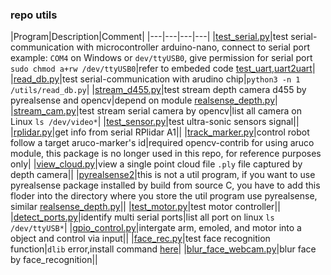 ### repo utils

|Program|Description|Comment|
|---|---|---|---|
|[test_serial.py](/utils/test_serial.py)|test serial-communication with microcontroller arduino-nano, connect to serial port example: `COM4` on Windows or `dev/ttyUSB0`, give permission for serial port `sudo chmod a+rw /dev/ttyUSB0`|refer to embeded code [test_uart](https://github.com/iteam1/robot-jetboy/tree/main/embed/test_uart),[uart2uart](https://github.com/iteam1/robot-jetboy/tree/main/embed/uart2uart)|
|[read_db.py](/utils/read_db.py)|test serial-communication with arudino chip|`python3 -n 1 /utils/read_db.py`|
|[stream_d455.py](/utils/stream_d455.py)|test stream depth camera d455 by pyrealsense and opencv|depend on module [realsense_depth.py](/utils/realsense_depth.py)|
|[stream_cam.py](/utils/stream_cam.py)|test stream serial camera by opencv|list all camera on Linux `ls /dev/video*`|
|[test_sensor.py](/utils/test_sensor.py)|test ultra-sonic sensors signal||
|[rplidar.py](/utils/rplidar.py)|get info from serial RPlidar A1||
|[track_marker.py](/utils/track_marker.py)|control robot follow a target aruco-marker's id|required opencv-contrib for using aruco module, this package is no longer used in this repo, for reference purposes only|
|[view_cloud.py](/utils/view_cloud.py)|view a single point cloud file `.ply` file captured by depth camera||
|[pyrealsense2](/utils/pyrealsense2)|this is not a util program, if you want to use pyrealsense package installed by build from source C, you have to add this floder into the directory where you store the util program use pyrealsense, similar [realsense_depth.py](/utils/realsense_depth.py)||
|[test_motor.py](/utils/test_motor.py)|test motor controller||
|[detect_ports.py](/utils/detect_ports.py)|identify multi serial ports|list all port on linux `ls /dev/ttyUSB*`|
|[gpio_control.py](/utils/gpio_control.py)|intergate arm, emoled, and motor into a object and control via input||
|[face_rec.py](/utils/face_rec.py)|test face recognition function|`dlib` error,install command [here](https://github.com/iteam1/robot-jetboy/tree/main/init)|
|[blur_face_webcam.py](/utils/blur_face_webcam.py)|blur face by face_recognition||